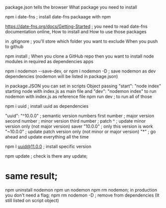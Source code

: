 package.json
tells the browser What package you need to install

npm i date-fns ; install date-fns packaage with npm

https://date-fns.org/docs/Getting-Started ; you need to read date-fns documentation online, How to install and How to use those packages

in .gitignore ; you'll store which folder you want to exclude When you push to github

npm install ; When you clone a GitHub repo then you want to install node modules in required as dependencies apps

npm i nodemon --save-dev, or npm i nodemon -D ; save nodemon as dev dependencies (nodemon will be listed in package.json)

in package.JSON you can set in scripts Object passing "start": "node index" starting node with index.js as main file
and "dev": "nodemon index" to run nodemon with index.js as reference file
npm run dev ; to run all of those

npm i uuid ; install uuid as dependencies

"uuid": "^10.0.0" ; semantic version numbers
first number ; major version
second number ; minor version
third number ; patch
^ ; update minor version only (not major version) saver
"10.0.0" ; only this version is work
"~10.0.0" ; update patch version only (not minor or major version)
"*" ; go ahead and update everything all the time 

npm I uuid@11.0.0 ; install specific version

npm update ; check is there any update;

# same result;
npm uninstall nodemon
npm un nodemon
npm rm nodemon;
in production you don't need a flag;
npm rm nodemon -D ; remove from dependencies (It still listed on script object)
